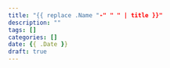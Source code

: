 ```yaml
---
title: "{{ replace .Name "-" " " | title }}"
description: ""
tags: []
categories: []
date: {{ .Date }}
draft: true
---
```


